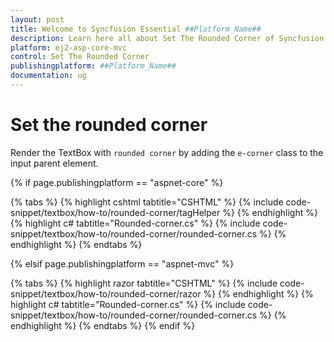 ```yaml
---
layout: post
title: Welcome to Syncfusion Essential ##Platform_Name##
description: Learn here all about Set The Rounded Corner of Syncfusion Essential ##Platform_Name## widgets based on HTML5 and jQuery.
platform: ej2-asp-core-mvc
control: Set The Rounded Corner
publishingplatform: ##Platform_Name##
documentation: ug
---
```



# Set the rounded corner

Render the TextBox with `rounded corner` by adding the `e-corner` class to the input parent element.

{% if page.publishingplatform == "aspnet-core" %}

{% tabs %}
{% highlight cshtml tabtitle="CSHTML" %}
{% include code-snippet/textbox/how-to/rounded-corner/tagHelper %}
{% endhighlight %}
{% highlight c# tabtitle="Rounded-corner.cs" %}
{% include code-snippet/textbox/how-to/rounded-corner/rounded-corner.cs %}
{% endhighlight %}
{% endtabs %}

{% elsif page.publishingplatform == "aspnet-mvc" %}

{% tabs %}
{% highlight razor tabtitle="CSHTML" %}
{% include code-snippet/textbox/how-to/rounded-corner/razor %}
{% endhighlight %}
{% highlight c# tabtitle="Rounded-corner.cs" %}
{% include code-snippet/textbox/how-to/rounded-corner/rounded-corner.cs %}
{% endhighlight %}
{% endtabs %}
{% endif %}

